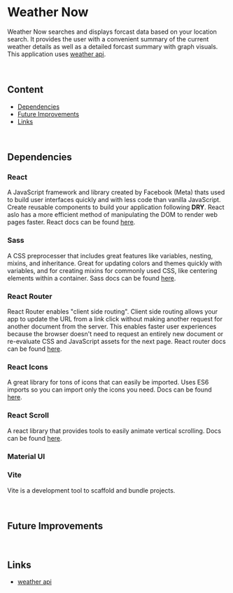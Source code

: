 # Weather Now

Weather Now searches and displays forcast data based on your location search. It provides the user with a convenient summary of the current weather details as well as a detailed forcast summary with graph visuals. This application uses [weather api](https://www.weatherapi.com/). <!-- View the deployed site [here](https://weather-app-swart-sigma.vercel.app/). -->

<!-- --------------------------------------------------------------------------------------------To help see sections----------------- -->
<br />

## Content

- [Dependencies](#dependencies)
- [Future Improvements](#future-improvements)
- [Links](#links)

<!-- --------------------------------------------------------------------------------------------To help see sections----------------- -->
<br />

## Dependencies

### React

A JavaScript framework and library created by Facebook (Meta) thats used to build user interfaces quickly and with less code than vanilla JavaScript. Create reusable components to build your application following **DRY**. React aslo has a more efficient method of manipulating the DOM to render web pages faster. React docs can be found [here](https://reactjs.org/docs/getting-started.html).

### Sass

A CSS preprocesser that includes great features like variables, nesting, mixins, and inheritance. Great for updating colors and themes quickly with variables, and for creating mixins for commonly used CSS, like centering elements within a container. Sass docs can be found [here](https://sass-lang.com/guide).

### React Router

React Router enables "client side routing". Client side routing allows your app to update the URL from a link click without making another request for another document from the server. This enables faster user experiences because the browser doesn't need to request an entirely new document or re-evaluate CSS and JavaScript assets for the next page. React router docs can be found [here](https://reactrouter.com/en/main).

<!-- think this is not needed / refactor needed / results != [] then load result component -->

### React Icons

A great library for tons of icons that can easily be imported. Uses ES6 imports so you can import only the icons you need. Docs can be found [here](https://react-icons.github.io/react-icons/).

### React Scroll

A react library that provides tools to easily animate vertical scrolling. Docs can be found [here](https://www.npmjs.com/package/react-scroll).

### Material UI

### Vite

Vite is a development tool to scaffold and bundle projects.

<!-- --------------------------------------------------------------------------------------------To help see sections----------------- -->
<br />

## Future Improvements

<!-- --------------------------------------------------------------------------------------------To help see sections----------------- -->
<br />

## Links
- [weather api](https://www.weatherapi.com/)
<!-- - [Deployed Site](https://weather-app-swart-sigma.vercel.app/) -->
